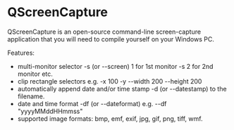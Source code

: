 # QScreenCapture
QScreenCapture is an open-source command-line screen-capture application that you will need to compile yourself on your Windows PC.

Features:
- multi-monitor selector -s (or --screen) 1 for 1st monitor -s 2 for 2nd monitor etc.
- clip rectangle selectors e.g. -x 100 -y --width 200 --height 200
- automatically append date and/or time stamp -d (or --datestamp) to the filename.
- date and time format -df (or --dateformat) e.g. --df "yyyyMMddHHmmss"
- supported image formats: bmp, emf, exif, jpg, gif, png, tiff, wmf.
